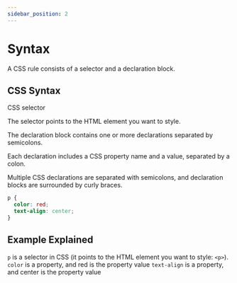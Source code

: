 ```yaml
---
sidebar_position: 2
---
```


# Syntax

A CSS rule consists of a selector and a declaration block.

## CSS Syntax

CSS selector

The selector points to the HTML element you want to style.

The declaration block contains one or more declarations separated by semicolons.

Each declaration includes a CSS property name and a value, separated by a colon.

Multiple CSS declarations are separated with semicolons, and declaration blocks are surrounded by curly braces.

```css
p {
  color: red;
  text-align: center;
}
```

## Example Explained

`p` is a selector in CSS (it points to the HTML element you want to style: `<p>`).
`color` is a property, and red is the property value
`text-align` is a property, and center is the property value
